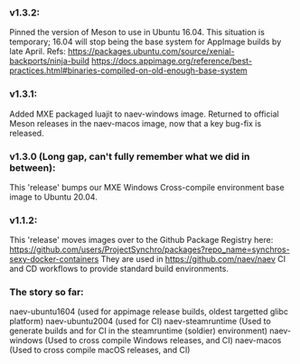 ### v1.3.2:
Pinned the version of Meson to use in Ubuntu 16.04. This situation is temporary; 16.04 will stop being the base system for AppImage builds by late April. Refs: <https://packages.ubuntu.com/source/xenial-backports/ninja-build> <https://docs.appimage.org/reference/best-practices.html#binaries-compiled-on-old-enough-base-system>

### v1.3.1:
Added MXE packaged luajit to naev-windows image.
Returned to official Meson releases in the naev-macos image, now that a key bug-fix is released.

### v1.3.0 (Long gap, can't fully remember what we did in between):
This 'release' bumps our MXE Windows Cross-compile environment base image to Ubuntu 20.04.

### v1.1.2:
This 'release' moves images over to the Github Package Registry here: <https://github.com/users/ProjectSynchro/packages?repo_name=synchros-sexy-docker-containers>
They are used in <https://github.com/naev/naev> CI and CD workflows to provide standard build environments.

### The story so far:
naev-ubuntu1604 (used for appimage release builds, oldest targetted glibc platform)
naev-ubuntu2004 (used for CI)
naev-steamruntime (Used to generate builds and for CI in the steamruntime (soldier) environment)
naev-windows (Used to cross compile Windows releases, and CI)
naev-macos (Used to cross compile macOS releases, and CI)
